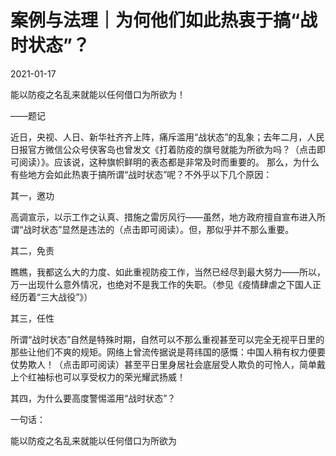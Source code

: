 # 案例与法理｜为何他们如此热衷于搞“战时状态”？

2021-01-17

能以防疫之名乱来就能以任何借口为所欲为！

——题记

近日，央视、人日、新华社齐齐上阵，痛斥滥用“战状态”的乱象；去年二月，人民日报官方微信公众号侠客岛也曾发文《打着防疫的旗号就能为所欲为吗？（点击即可阅读）》。应该说，这种旗帜鲜明的表态都是非常及时而重要的。 那么，为什么有些地方会如此热衷于搞所谓“战时状态”呢？不外乎以下几个原因：

其一，邀功

高调宣示，以示工作之认真、措施之雷厉风行——虽然，地方政府擅自宣布进入所谓“战时状态”显然是违法的（点击即可阅读）。但，那似乎并不那么重要。

其二，免责

瞧瞧，我都这么大的力度、如此重视防疫工作，当然已经尽到最大努力——所以，万一出现什么意外情况，也绝对不是我工作的失职。（参见《疫情肆虐之下国人正经历着“三大战役”》）

其三，任性

所谓“战时状态”自然是特殊时期，自然可以不那么重视甚至可以完全无视平日里的那些让他们不爽的规矩。网络上曾流传据说是蒋纬国的感慨：中国人稍有权力便要仗势欺人！（点击即可阅读）甚至平日里身居社会底层受人欺负的可怜人，简单戴上个红袖标也可以享受权力的荣光耀武扬威！

其四，为什么要高度警惕滥用“战时状态”？

一句话：

能以防疫之名乱来就能以任何借口为所欲为

